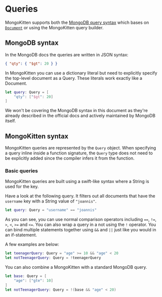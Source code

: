 # Queries

MongoKitten supports both the [MongoDB query syntax](https://docs.mongodb.com/manual/reference/operator/query/) which bases on [`Document`](document.md) or using the MongoKitten query builder.

## MongoDB syntax

In the MongoDB docs the queries are written in JSON syntax:

```json
{ "qty": { "$gt": 20 } }
```

In MongoKitten you can use a dictionary literal but need to explicitly specify the top-level document as a Query. These literals work exactly like a Document.

```swift
let query: Query = [
    "qty": ["$gt": 20]
]
```

We won't be covering the MongoDB syntax in this document as they're already described in the official docs and actively maintained by MongoDB itself.

## MongoKitten syntax

MongoKitten queries are represented by the `Query` object. When specifying a query inline inside a function signature, the `Query` type does not need to be explicitly added since the compiler infers it from the function.

### Basic queries

MongoKitten queries are built using a swift-like syntax where a String is used for the key.

Have a look at the following query. It filters out all documents that have the `username` key with a String value of `"joannis"`.

```swift
let query: Query = "username" == "joannis"
```

As you can see, you can use normal comparison operators including `==`, `!=`, `>`, `<`, `>=` and `<=`. You can also wrap a query in a not using the `!` operator. You can bind multiple statements together using `&&` and `||` just like you would in an if-statement.

A few examples are below:

```swift
let teenagerQuery: Query = "age" >= 10 && "age" < 20
let notTeenagerQuery: Query = !teenagerQuery
```

You can also combine a MongoKitten with a standard MongoDB query.

```swift
let base: Query = [
    "age": ["gte": 10]
]
let notTeenagerQuery: Query = !(base && "age" < 20)
```
